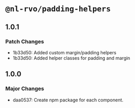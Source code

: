 # `@nl-rvo/padding-helpers`

## 1.0.1

### Patch Changes

- 1b33d50: Added custom margin/padding helpers
- 1b33d50: Added helper classes for padding and margin

## 1.0.0

### Major Changes

- daa0537: Create npm package for each component.
